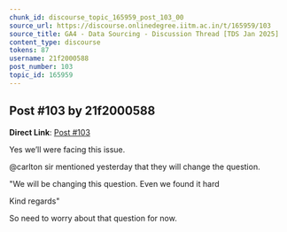 ```yaml
---
chunk_id: discourse_topic_165959_post_103_00
source_url: https://discourse.onlinedegree.iitm.ac.in/t/165959/103
source_title: GA4 - Data Sourcing - Discussion Thread [TDS Jan 2025]
content_type: discourse
tokens: 87
username: 21f2000588
post_number: 103
topic_id: 165959
---
```


## Post #103 by 21f2000588

**Direct Link**: [Post #103](https://discourse.onlinedegree.iitm.ac.in/t/165959/103)

Yes we’ll were facing this issue.

@carlton sir mentioned yesterday that they will change the question.

"We will be changing this question. Even we found it hard

Kind regards"

So need to worry about that question for now.

